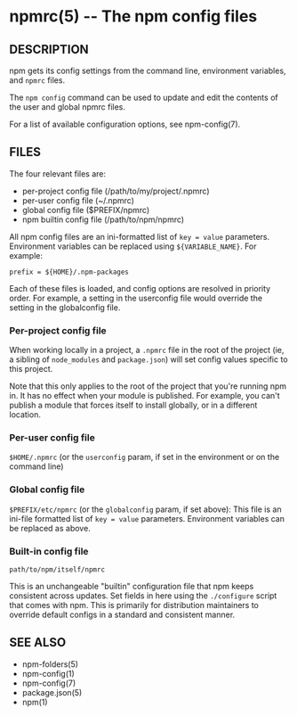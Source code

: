 npmrc(5) -- The npm config files
================================

## DESCRIPTION

npm gets its config settings from the command line, environment
variables, and `npmrc` files.

The `npm config` command can be used to update and edit the contents
of the user and global npmrc files.

For a list of available configuration options, see npm-config(7).

## FILES

The four relevant files are:

* per-project config file (/path/to/my/project/.npmrc)
* per-user config file (~/.npmrc)
* global config file ($PREFIX/npmrc)
* npm builtin config file (/path/to/npm/npmrc)

All npm config files are an ini-formatted list of `key = value`
parameters.  Environment variables can be replaced using
`${VARIABLE_NAME}`. For example:

    prefix = ${HOME}/.npm-packages

Each of these files is loaded, and config options are resolved in
priority order.  For example, a setting in the userconfig file would
override the setting in the globalconfig file.

### Per-project config file

When working locally in a project, a `.npmrc` file in the root of the
project (ie, a sibling of `node_modules` and `package.json`) will set
config values specific to this project.

Note that this only applies to the root of the project that you're
running npm in.  It has no effect when your module is published.  For
example, you can't publish a module that forces itself to install
globally, or in a different location.

### Per-user config file

`$HOME/.npmrc` (or the `userconfig` param, if set in the environment
or on the command line)

### Global config file

`$PREFIX/etc/npmrc` (or the `globalconfig` param, if set above):
This file is an ini-file formatted list of `key = value` parameters.
Environment variables can be replaced as above.

### Built-in config file

`path/to/npm/itself/npmrc`

This is an unchangeable "builtin" configuration file that npm keeps
consistent across updates.  Set fields in here using the `./configure`
script that comes with npm.  This is primarily for distribution
maintainers to override default configs in a standard and consistent
manner.

## SEE ALSO

* npm-folders(5)
* npm-config(1)
* npm-config(7)
* package.json(5)
* npm(1)
